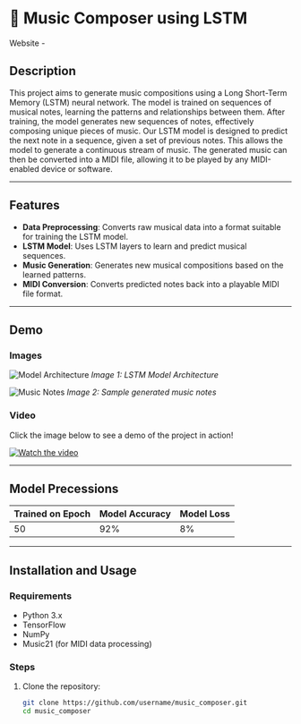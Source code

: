 # 🎵 Music Composer using LSTM

Website - 

## Description

This project aims to generate music compositions using a Long Short-Term Memory (LSTM) neural network. The model is trained on sequences of musical notes, learning the patterns and relationships between them. After training, the model generates new sequences of notes, effectively composing unique pieces of music.
Our LSTM model is designed to predict the next note in a sequence, given a set of previous notes. This allows the model to generate a continuous stream of music. The generated music can then be converted into a MIDI file, allowing it to be played by any MIDI-enabled device or software.

---

## Features

- **Data Preprocessing**: Converts raw musical data into a format suitable for training the LSTM model.
- **LSTM Model**: Uses LSTM layers to learn and predict musical sequences.
- **Music Generation**: Generates new musical compositions based on the learned patterns.
- **MIDI Conversion**: Converts predicted notes back into a playable MIDI file format.
  
---

## Demo

### Images

![Model Architecture](path_to_image)
*Image 1: LSTM Model Architecture*

![Music Notes](path_to_image)
*Image 2: Sample generated music notes*

### Video

Click the image below to see a demo of the project in action!

[![Watch the video](path_to_thumbnail)](link_to_video)

---

## Model Precessions

| Trained on Epoch | Model Accuracy | Model Loss |
|------------------|----------------|------------|
| 50               | 92%            | 8%         |

---

## Installation and Usage

### Requirements

- Python 3.x
- TensorFlow
- NumPy
- Music21 (for MIDI data processing)

### Steps

1. Clone the repository:
   ```bash
   git clone https://github.com/username/music_composer.git
   cd music_composer

